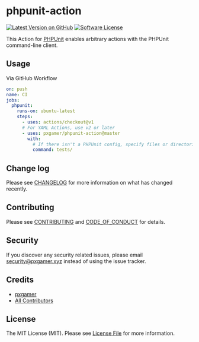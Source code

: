 # phpunit-action

[![Latest Version on GitHub][ico-version]][link-github]
[![Software License][ico-license]](LICENSE.md)

This Action for [PHPUnit][link-phpunit] enables arbitrary actions with the PHPUnit command-line client.

## Usage

Via GitHub Workflow

```yml
on: push
name: CI
jobs:
  phpunit:
    runs-on: ubuntu-latest
    steps:
      - uses: actions/checkout@v1
      # For YAML Actions, use v2 or later
      - uses: pxgamer/phpunit-action@master
        with:
          # If there isn't a PHPUnit config, specify files or directories to test
          command: tests/
```

## Change log

Please see [CHANGELOG](CHANGELOG.md) for more information on what has changed recently.

## Contributing

Please see [CONTRIBUTING](.github/CONTRIBUTING.md) and [CODE_OF_CONDUCT](.github/CODE_OF_CONDUCT.md) for details.

## Security

If you discover any security related issues, please email security@pxgamer.xyz instead of using the issue tracker.

## Credits

- [pxgamer][link-author]
- [All Contributors][link-contributors]

## License

The MIT License (MIT). Please see [License File](LICENSE.md) for more information.

[ico-version]: https://img.shields.io/github/tag/pxgamer/phpunit-action.svg?style=flat-square
[ico-license]: https://img.shields.io/badge/license-MIT-brightgreen.svg?style=flat-square

[link-phpunit]: https://phpunit.de
[link-github]: https://github.com/pxgamer/phpunit-action/releases
[link-author]: https://github.com/pxgamer
[link-contributors]: ../../contributors
